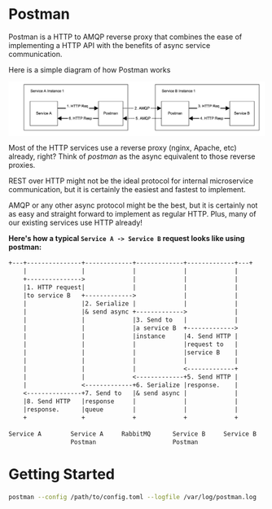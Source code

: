 # Postman

Postman is a HTTP to AMQP reverse proxy that combines the ease of
implementing a HTTP API with the benefits of async service communication.

Here is a simple diagram of how Postman works

<img src="./assets/process1.png" align="center" alt="process" />

Most of the HTTP services use a reverse proxy (nginx, Apache, etc) already, right?
Think of *postman* as the async equivalent to those reverse proxies.

REST over HTTP might not be the ideal protocol for internal microservice
communication, but it is certainly the easiest and fastest to implement.

AMQP or any other async protocol might be the best, but it is certainly
not as easy and straight forward to implement as regular HTTP. Plus, many
of our existing services use HTTP already!

**Here's how a typical `Service A -> Service B` request looks like using postman:**

```
+---+---------------+-------------+-------------+-------------+---+
    |               |             |             |             |
    +--------------->             |             |             |
    |1. HTTP request|             |             |             |
    |to service B   +------------->             |             |
    |               |2. Serialize |             |             |
    |               |& send async +------------->             |
    |               |             |3. Send to   |             |
    |               |             |a service B  +------------->
    |               |             |instance     |4. Send HTTP |
    |               |             |             |request to   |
    |               |             |             |service B    |
    |               |             |             |             |
    |               |             |             <-------------+
    |               |             <-------------+5. Send HTTP |
    |               <-------------+6. Serialize |response.    |
    <---------------+7. Send to   |& send async |             |
    |8. Send HTTP   |response     |             |             |
    |response.      |queue        |             |             |
    +               +             +             +             +

Service A        Service A     RabbitMQ      Service B     Service B
                 Postman                     Postman
```

# Getting Started

```bash
postman --config /path/to/config.toml --logfile /var/log/postman.log
```

